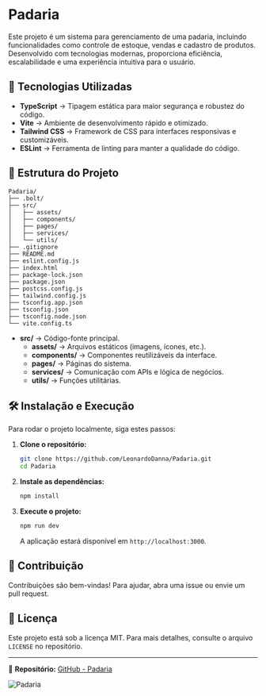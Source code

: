 # Padaria

Este projeto é um sistema para gerenciamento de uma padaria, incluindo funcionalidades como controle de estoque, vendas e cadastro de produtos. Desenvolvido com tecnologias modernas, proporciona eficiência, escalabilidade e uma experiência intuitiva para o usuário.

## 🚀 Tecnologias Utilizadas

- **TypeScript** → Tipagem estática para maior segurança e robustez do código.
- **Vite** → Ambiente de desenvolvimento rápido e otimizado.
- **Tailwind CSS** → Framework de CSS para interfaces responsivas e customizáveis.
- **ESLint** → Ferramenta de linting para manter a qualidade do código.

## 📂 Estrutura do Projeto

```
Padaria/
├── .bolt/
├── src/
│   ├── assets/
│   ├── components/
│   ├── pages/
│   ├── services/
│   └── utils/
├── .gitignore
├── README.md
├── eslint.config.js
├── index.html
├── package-lock.json
├── package.json
├── postcss.config.js
├── tailwind.config.js
├── tsconfig.app.json
├── tsconfig.json
├── tsconfig.node.json
└── vite.config.ts
```

- **src/** → Código-fonte principal.
  - **assets/** → Arquivos estáticos (imagens, ícones, etc.).
  - **components/** → Componentes reutilizáveis da interface.
  - **pages/** → Páginas do sistema.
  - **services/** → Comunicação com APIs e lógica de negócios.
  - **utils/** → Funções utilitárias.

## 🛠️ Instalação e Execução

Para rodar o projeto localmente, siga estes passos:

1. **Clone o repositório:**
   ```bash
   git clone https://github.com/LeonardoDanna/Padaria.git
   cd Padaria
   ```

2. **Instale as dependências:**
   ```bash
   npm install
   ```

3. **Execute o projeto:**
   ```bash
   npm run dev
   ```

   A aplicação estará disponível em `http://localhost:3000`.

## 🤝 Contribuição

Contribuições são bem-vindas! Para ajudar, abra uma issue ou envie um pull request.

## 📜 Licença

Este projeto está sob a licença MIT. Para mais detalhes, consulte o arquivo `LICENSE` no repositório.

---

🔗 **Repositório:** [GitHub - Padaria](https://github.com/LeonardoDanna/Padaria)

![Padaria](https://github.com/user-attachments/assets/1e4dada2-6644-4960-8312-e11599afb23c)

